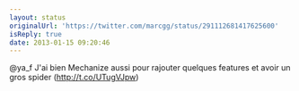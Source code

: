 ```yaml
---
layout: status
originalUrl: 'https://twitter.com/marcgg/status/291112681417625600'
isReply: true
date: 2013-01-15 09:20:46
---
```


@ya_f J'ai bien Mechanize aussi pour rajouter quelques features et avoir un gros spider (http://t.co/UTugVJpw)
